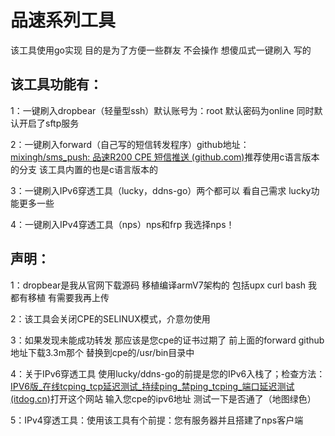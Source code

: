 # 品速系列工具

该工具使用go实现 目的是为了方便一些群友 不会操作 想傻瓜式一键刷入 写的

## 该工具功能有：

1：一键刷入dropbear（轻量型ssh）默认账号为：root 默认密码为online 同时默认开启了sftp服务

2：一键刷入forward（自己写的短信转发程序）github地址：[mixingh/sms_push: 品速R200 CPE 短信推送 (github.com)](https://github.com/mixingh/sms_push/tree/master)推荐使用c语言版本的分支 该工具内置的也是c语言版本的

3：一键刷入IPv6穿透工具（lucky，ddns-go）两个都可以 看自己需求 lucky功能更多一些

4：一键刷入IPv4穿透工具（nps）nps和frp 我选择nps！



## 声明：

1：dropbear是我从官网下载源码 移植编译armV7架构的 包括upx curl bash 我都有移植 有需要我再上传

2：该工具会关闭CPE的SELINUX模式，介意勿使用

3：如果发现未能成功转发 那应该是您cpe的证书过期了 前上面的forward github地址下载3.3m那个 替换到cpe的/usr/bin目录中

4：关于IPv6穿透工具 使用lucky/ddns-go的前提是您的IPv6入栈了；检查方法：[IPV6版_在线tcping_tcp延迟测试_持续ping_禁ping_tcping_端口延迟测试 (itdog.cn)](https://www.itdog.cn/tcping_ipv6)打开这个网站 输入您cpe的ipv6地址 测试一下是否通了（地图绿色）

5：IPv4穿透工具：使用该工具有个前提：您有服务器并且搭建了nps客户端
